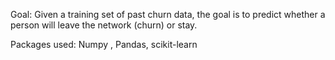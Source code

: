 Goal:
Given a training set of past churn data, the goal is to predict whether a person will leave the network (churn) or stay.

Packages used: Numpy , Pandas, scikit-learn